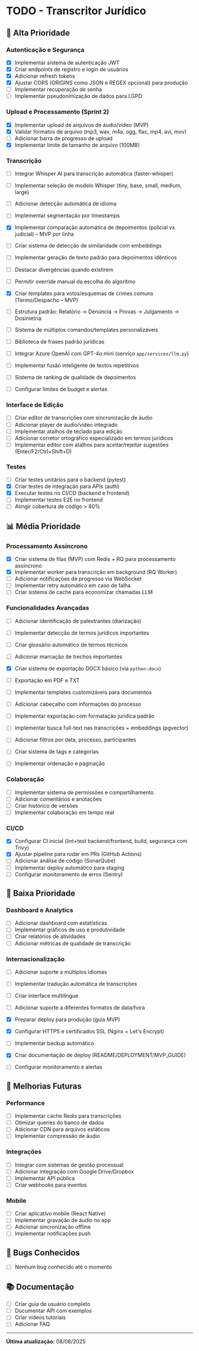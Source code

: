# TODO - Transcritor Jurídico

## 🚀 Alta Prioridade

### Autenticação e Segurança
- [x] Implementar sistema de autenticação JWT
- [x] Criar endpoints de registro e login de usuários
- [x] Adicionar refresh tokens
- [x] Ajustar CORS (ORIGINS como JSON e REGEX opcional) para produção
- [ ] Implementar recuperação de senha
- [ ] Implementar pseudonimização de dados para LGPD

### Upload e Processamento (Sprint 2)
- [x] Implementar upload de arquivos de áudio/vídeo (MVP)
- [x] Validar formatos de arquivo (mp3, wav, m4a, ogg, flac, mp4, avi, mov)
- [ ] Adicionar barra de progresso de upload
- [x] Implementar limite de tamanho de arquivo (100MB)

### Transcrição
- [ ] Integrar Whisper AI para transcrição automática (faster-whisper)
- [ ] Implementar seleção de modelo Whisper (tiny, base, small, medium, large)
- [ ] Adicionar detecção automática de idioma
- [ ] Implementar segmentação por timestamps

- [x] Implementar comparação automática de depoimentos (policial vs judicial) – MVP por linha
- [ ] Criar sistema de detecção de similaridade com embeddings
- [ ] Implementar geração de texto padrão para depoimentos idênticos
- [ ] Destacar divergências quando existirem
- [ ] Permitir override manual da escolha do algoritmo

- [x] Criar templates para votos/esquemas de crimes comuns (Termo/Despacho – MVP)
- [ ] Estrutura padrão: Relatório → Denúncia → Provas → Julgamento → Dosimetria
- [ ] Sistema de múltiplos comandos/templates personalizáveis
- [ ] Biblioteca de frases padrão jurídicas

- [ ] Integrar Azure OpenAI com GPT-4o mini (serviço `app/services/llm.py`)
- [ ] Implementar fusão inteligente de textos repetitivos
- [ ] Sistema de ranking de qualidade de depoimentos
- [ ] Configurar limites de budget e alertas

### Interface de Edição
- [ ] Criar editor de transcrições com sincronização de áudio
- [ ] Adicionar player de áudio/vídeo integrado
- [ ] Implementar atalhos de teclado para edição
- [ ] Adicionar corretor ortográfico especializado em termos jurídicos
- [ ] Implementar editor com atalhos para aceitar/rejeitar sugestões (Enter/F2/Ctrl+Shift+D)

### Testes
- [ ] Criar testes unitários para o backend (pytest)
- [x] Criar testes de integração para APIs (auth)
- [x] Executar testes no CI/CD (backend e frontend)
- [ ] Implementar testes E2E no frontend
- [ ] Atingir cobertura de código > 80%

## 📊 Média Prioridade

### Processamento Assíncrono
- [x] Criar sistema de filas (MVP) com Redis + RQ para processamento assíncrono
- [x] Implementar worker para transcrição em background (RQ Worker)
- [ ] Adicionar notificações de progresso via WebSocket
- [ ] Implementar retry automático em caso de falha
- [ ] Criar sistema de cache para economizar chamadas LLM

### Funcionalidades Avançadas
- [ ] Adicionar identificação de palestrantes (diarização)
- [ ] Implementar detecção de termos jurídicos importantes
- [ ] Criar glossário automático de termos técnicos
- [ ] Adicionar marcação de trechos importantes

- [x] Criar sistema de exportação DOCX básico (via `python-docx`)
- [ ] Exportação em PDF e TXT
- [ ] Implementar templates customizáveis para documentos
- [ ] Adicionar cabeçalho com informações do processo
- [ ] Implementar exportação com formatação jurídica padrão

- [ ] Implementar busca full-text nas transcrições + embeddings (pgvector)
- [ ] Adicionar filtros por data, processo, participantes
- [ ] Criar sistema de tags e categorias
- [ ] Implementar ordenação e paginação

### Colaboração
- [ ] Implementar sistema de permissões e compartilhamento
- [ ] Adicionar comentários e anotações
- [ ] Criar histórico de versões
- [ ] Implementar colaboração em tempo real

### CI/CD
- [x] Configurar CI inicial (lint+test backend/frontend, build, segurança com Trivy)
- [x] Ajustar pipeline para rodar em PRs (GitHub Actions)
- [ ] Adicionar análise de código (SonarQube)
- [ ] Implementar deploy automático para staging
- [ ] Configurar monitoramento de erros (Sentry)

## 🎯 Baixa Prioridade

### Dashboard e Analytics
- [ ] Adicionar dashboard com estatísticas
- [ ] Implementar gráficos de uso e produtividade
- [ ] Criar relatórios de atividades
- [ ] Adicionar métricas de qualidade de transcrição

### Internacionalização
- [ ] Adicionar suporte a múltiplos idiomas
- [ ] Implementar tradução automática de transcrições
- [ ] Criar interface multilíngue
- [ ] Adicionar suporte a diferentes formatos de data/hora

- [x] Preparar deploy para produção (guia MVP)
- [x] Configurar HTTPS e certificados SSL (Nginx + Let's Encrypt)
- [ ] Implementar backup automático
- [x] Criar documentação de deploy (README/DEPLOYMENT/MVP_GUIDE)
- [ ] Configurar monitoramento e alertas

## 📝 Melhorias Futuras

### Performance
- [ ] Implementar cache Redis para transcrições
- [ ] Otimizar queries do banco de dados
- [ ] Adicionar CDN para arquivos estáticos
- [ ] Implementar compressão de áudio

### Integrações
- [ ] Integrar com sistemas de gestão processual
- [ ] Adicionar integração com Google Drive/Dropbox
- [ ] Implementar API pública
- [ ] Criar webhooks para eventos

### Mobile
- [ ] Criar aplicativo mobile (React Native)
- [ ] Implementar gravação de áudio no app
- [ ] Adicionar sincronização offline
- [ ] Implementar notificações push

## 🐛 Bugs Conhecidos
- [ ] Nenhum bug conhecido até o momento

## 📚 Documentação
- [ ] Criar guia de usuário completo
- [ ] Documentar API com exemplos
- [ ] Criar vídeos tutoriais
- [ ] Adicionar FAQ

---

**Última atualização:** 08/08/2025